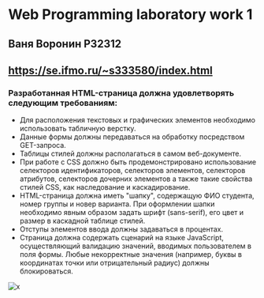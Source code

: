# Web Programming laboratory work 1
## Ваня Воронин P32312
## https://se.ifmo.ru/~s333580/index.html

### Разработанная HTML-страница должна удовлетворять следующим требованиям:

 - Для расположения текстовых и графических элементов необходимо использовать табличную верстку.
 - Данные формы должны передаваться на обработку посредством GET-запроса.
 - Таблицы стилей должны располагаться в самом веб-документе.
 - При работе с CSS должно быть продемонстрировано использование селекторов идентификаторов, селекторов элементов, селекторов атрибутов, селекторов дочерних элементов а  также такие свойства стилей CSS, как наследование и каскадирование.
 - HTML-страница должна иметь "шапку", содержащую ФИО студента, номер группы и новер варианта. При оформлении шапки необходимо явным образом задать шрифт (sans-serif), его цвет и размер в каскадной таблице стилей.
 - Отступы элементов ввода должны задаваться в процентах.
 - Страница должна содержать сценарий на языке JavaScript, осуществляющий валидацию значений, вводимых пользователем в поля формы. Любые некорректные значения (например, буквы в координатах точки или отрицательный радиус) должны блокироваться.

![x](https://sun9-81.userapi.com/impg/mVgHn4v3lI3xd0ng6jLlDeEF_wKXRdWtwjkvBQ/5cszQiFrDz8.jpg?size=720x1261&quality=96&sign=73fad325d445e81edc985728aa03f71d&type=album)
